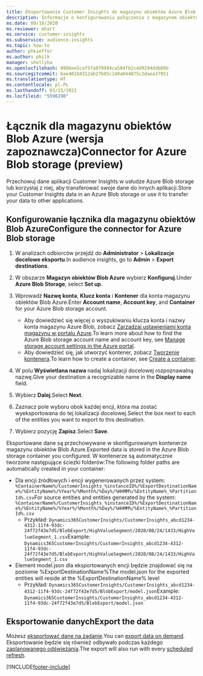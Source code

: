 ```yaml
---
title: Eksportowanie Customer Insights do magazynu obiektów Azure Blob
description: Informacje o konfigurowaniu połączenia z magazynem obiektów Blob Azure.
ms.date: 09/18/2020
ms.reviewer: mhart
ms.service: customer-insights
ms.subservice: audience-insights
ms.topic: how-to
author: phkieffer
ms.author: philk
manager: shellyha
ms.openlocfilehash: 0986ee5caf5fa079994ca584fb2c4d9294ddb80b
ms.sourcegitcommit: bae40184312ab27b95c140a044875c2daea37951
ms.translationtype: HT
ms.contentlocale: pl-PL
ms.lasthandoff: 03/15/2021
ms.locfileid: "5596190"
---
```

# <a name="connector-for-azure-blob-storage-preview"></a><span data-ttu-id="38d8a-103">Łącznik dla magazynu obiektów Blob Azure (wersja zapoznawcza)</span><span class="sxs-lookup"><span data-stu-id="38d8a-103">Connector for Azure Blob storage (preview)</span></span>

<span data-ttu-id="38d8a-104">Przechowuj dane aplikacji Customer Insights w usłudze Azure Blob storage lub korzystaj z niej, aby transferować swoje dane do innych aplikacji.</span><span class="sxs-lookup"><span data-stu-id="38d8a-104">Store your Customer Insights data in an Azure Blob storage or use it to transfer your data to other applications.</span></span>

## <a name="configure-the-connector-for-azure-blob-storage"></a><span data-ttu-id="38d8a-105">Konfigurowanie łącznika dla magazynu obiektów Blob Azure</span><span class="sxs-lookup"><span data-stu-id="38d8a-105">Configure the connector for Azure Blob storage</span></span>

1. <span data-ttu-id="38d8a-106">W analizach odbiorców przejdź do **Administrator** > **Lokalizacje docelowe eksportu**.</span><span class="sxs-lookup"><span data-stu-id="38d8a-106">In audience insights, go to **Admin** > **Export destinations**.</span></span>

1. <span data-ttu-id="38d8a-107">W obszarze **Magazyn obiektów Blob Azure** wybierz **Konfiguruj**.</span><span class="sxs-lookup"><span data-stu-id="38d8a-107">Under **Azure Blob Storage**, select **Set up**.</span></span>

1. <span data-ttu-id="38d8a-108">Wprowadź **Nazwę konta**, **Klucz konta** i **Kontener** dla konta magazynu obiektów Blob Azure.</span><span class="sxs-lookup"><span data-stu-id="38d8a-108">Enter **Account name**, **Account key**, and **Container** for your Azure Blob storage account.</span></span>
    - <span data-ttu-id="38d8a-109">Aby dowiedzieć się więcej o wyszukiwaniu klucza konta i nazwy konta magazynu Azure Blob, zobacz [Zarządzaj ustawieniami konta magazynu w portalu Azure](/azure/storage/common/storage-account-manage).</span><span class="sxs-lookup"><span data-stu-id="38d8a-109">To learn more about how to find the Azure Blob storage account name and account key, see [Manage storage account settings in the Azure portal](/azure/storage/common/storage-account-manage).</span></span>
    - <span data-ttu-id="38d8a-110">Aby dowiedzieć się, jak utworzyć kontener, zobacz [Tworzenie kontenera](/azure/storage/blobs/storage-quickstart-blobs-portal#create-a-container).</span><span class="sxs-lookup"><span data-stu-id="38d8a-110">To learn how to create a container, see [Create a container](/azure/storage/blobs/storage-quickstart-blobs-portal#create-a-container).</span></span>

1. <span data-ttu-id="38d8a-111">W polu **Wyświetlana nazwa** nadaj lokalizacji docelowej rozpoznawalną nazwę.</span><span class="sxs-lookup"><span data-stu-id="38d8a-111">Give your destination a recognizable name in the **Display name** field.</span></span>

1. <span data-ttu-id="38d8a-112">Wybierz **Dalej**.</span><span class="sxs-lookup"><span data-stu-id="38d8a-112">Select **Next**.</span></span>

1. <span data-ttu-id="38d8a-113">Zaznacz pole wyboru obok każdej encji, która ma zostać wyeksportowana do tej lokalizacji docelowej.</span><span class="sxs-lookup"><span data-stu-id="38d8a-113">Select the box next to each of the entities you want to export to this destination.</span></span>

1. <span data-ttu-id="38d8a-114">Wybierz pozycję **Zapisz**.</span><span class="sxs-lookup"><span data-stu-id="38d8a-114">Select **Save**.</span></span>

<span data-ttu-id="38d8a-115">Eksportowane dane są przechowywane w skonfigurowanym kontenerze magazynu obiektów Blob Azure.</span><span class="sxs-lookup"><span data-stu-id="38d8a-115">Exported data is stored in the Azure Blob storage container you configured.</span></span> <span data-ttu-id="38d8a-116">W kontenerze są automatycznie tworzone następujące ścieżki folderów:</span><span class="sxs-lookup"><span data-stu-id="38d8a-116">The following folder paths are automatically created in your container:</span></span>

- <span data-ttu-id="38d8a-117">Dla encji źródłowych i encji wygenerowanych przez system: `%ContainerName%/CustomerInsights_%instanceID%/%ExportDestinationName%/%EntityName%/%Year%/%Month%/%Day%/%HHMM%/%EntityName%_%PartitionId%.csv`</span><span class="sxs-lookup"><span data-stu-id="38d8a-117">For source entities and entities generated by the system: `%ContainerName%/CustomerInsights_%instanceID%/%ExportDestinationName%/%EntityName%/%Year%/%Month%/%Day%/%HHMM%/%EntityName%_%PartitionId%.csv`</span></span>
  - <span data-ttu-id="38d8a-118">Przykład: `Dynamics365CustomerInsights/CustomerInsights_abcd1234-4312-11f4-93dc-24f72f43e7d5/BlobExport/HighValueSegment/2020/08/24/1433/HighValueSegment_1.csv`</span><span class="sxs-lookup"><span data-stu-id="38d8a-118">Example: `Dynamics365CustomerInsights/CustomerInsights_abcd1234-4312-11f4-93dc-24f72f43e7d5/BlobExport/HighValueSegment/2020/08/24/1433/HighValueSegment_1.csv`</span></span>
- <span data-ttu-id="38d8a-119">Element model.json dla eksportowanych encji będzie znajdować się na poziomie %ExportDestinationName%</span><span class="sxs-lookup"><span data-stu-id="38d8a-119">The model.json for the exported entities will reside at the %ExportDestinationName% level</span></span>
  - <span data-ttu-id="38d8a-120">Przykład: `Dynamics365CustomerInsights/CustomerInsights_abcd1234-4312-11f4-93dc-24f72f43e7d5/BlobExport/model.json`</span><span class="sxs-lookup"><span data-stu-id="38d8a-120">Example: `Dynamics365CustomerInsights/CustomerInsights_abcd1234-4312-11f4-93dc-24f72f43e7d5/BlobExport/model.json`</span></span>

## <a name="export-the-data"></a><span data-ttu-id="38d8a-121">Eksportowanie danych</span><span class="sxs-lookup"><span data-stu-id="38d8a-121">Export the data</span></span>

<span data-ttu-id="38d8a-122">Możesz [eksportować dane na żądanie](export-destinations.md#export-data-on-demand).</span><span class="sxs-lookup"><span data-stu-id="38d8a-122">You can [export data on demand](export-destinations.md#export-data-on-demand).</span></span> <span data-ttu-id="38d8a-123">Eksportowanie będzie się również odbywało podczas każdego [zaplanowanego odświeżania](system.md#schedule-tab).</span><span class="sxs-lookup"><span data-stu-id="38d8a-123">The export will also run with every [scheduled refresh](system.md#schedule-tab).</span></span>


[!INCLUDE[footer-include](../includes/footer-banner.md)]